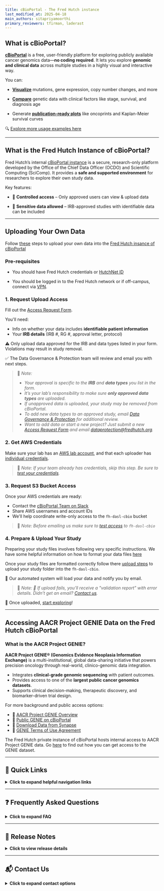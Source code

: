 ```yaml
---
title: cBioPortal - The Fred Hutch instance
last_modified_at: 2025-04-18
main_authors: sitapriyamoorthi
primary_reviewers: tfirman, laderast  
---
```


## What is cBioPortal?

[**cBioPortal**](https://www.cbioportal.org/) is a free, user-friendly platform for exploring publicly available cancer genomics data—**no coding required**. It lets you explore **genomic and clinical data** across multiple studies in a highly visual and interactive way.

You can:

- **[Visualize](/datademos/cbio_examples_of_using_cbio.md#q1-how-often-is-kras-mutated-in-cancer)**
 mutations, gene expression, copy number changes, and more
  
- **[Compare](/datademos/cbio_examples_of_using_cbio.md#q2-are-kras-mutations-associated-with-clinical-factors)** genetic data with clinical factors like stage, survival, and diagnosis age
  
- Generate **[publication-ready plots](/datademos/cbio_examples_of_using_cbio.md#q4-do-kras-mutations-affect-survival)** like oncoprints and Kaplan-Meier survival curves
  


🔍 [Explore more usage examples here](/datademos/cbio_examples_of_using_cbio.md)

---

## What is the Fred Hutch Instance of cBioPortal?

Fred Hutch’s internal [cBioPortal instance](https://cbioportal.fredhutch.org/) is a secure, research-only platform developed by the Office of the Chief Data Officer (OCDO) and Scientific Computing (SciComp). It provides a **safe and supported environment** for researchers to explore their own study data.

Key features:

- 🔐 **Controlled access** – Only approved users can view & upload  data
  
- 🧬 **Sensitive data allowed** – IRB-approved studies with identifiable data can be included

---

## Uploading Your Own Data

Follow [these](/pathways/path-cbio-fh-instance.md) steps to upload your own data into the [Fred Hutch insance of cBioPortal](https://cbioportal.fredhutch.org/) 

### Pre-requisites

-  You should have Fred Hutch credentials or [HutchNet ID](/scicomputing/access_credentials/#hutchnet-id)

-  You should be logged in to the Fred Hutch network or if off-campus, connect via [VPN](/scicomputing/access_methods/#vpn).

### 1. Request Upload Access

Fill out the [Access Request Form](https://redcap.fredhutch.org/surveys/?s=AWWH7TC88TEC9DKW).

You'll need:
- Info on whether your data includes **identifiable patient information**
- Your **IRB details** (IRB #, RG #, approval letter, protocol)

⚠️ Only upload data approved for the IRB and data types listed in your form. Violations may result in study removal.

✅ The Data Governance & Protection team will review and email you with next steps.

> 📝 *Note:*
> - *Your approval is specific to the **IRB** and **data types** you list in the form.*
> - *It’s your lab’s responsibility to make sure **only approved data types** are uploaded.*
> -  *If unapproved data is uploaded, your study may be removed from cBioPortal.*
> -  *To add new data types to an approved study, email [Data Governance & Protection](mailto:dataprotection@fredhutch.org) for additional review.*
> -  *Want to add data or start a new project? Just submit a new [Access Request Form](https://redcap.fredhutch.org/surveys/?s=AWWH7TC88TEC9DKW) and email [dataprotection@fredhutch.org](mailto:dataprotection@fredhutch.org).*


### 2. Get AWS Credentials

Make sure your lab has an [AWS lab account](https://sciwiki.fredhutch.org/scicomputing/access_aws/#lab-account), and that each uploader has [individual credentials](https://sciwiki.fredhutch.org/scicomputing/access_credentials/#amazon-web-services-aws).

> 📝 *Note:*
> *If your team already has credentials, skip this step.*
> *Be sure to [test your credentials](/scicomputing/access_credentials/#testing-your-credentials).*

### 3. Request S3 Bucket Access

Once your AWS credentials are ready:
- Contact the [cBioPortal Team on Slack](https://fhdata.slack.com/archives/C088E41ARV3)
- Share AWS usernames and account IDs
- We'll help coordinate write-only access to the `fh-dasl-cbio` bucket

> 📝 *Note:*
> *Before emailing us make sure to [test access](/datademos/cbio_test_access_to_cbio_s3_bucket.md) to `fh-dasl-cbio`*

### 4. Prepare & Upload Your Study

Preparing your study files involves following very specific instructions. We have some helpful information on how to format your data files [here]((/datademos/cbio_how_to_prepare_files.md))

Once your study files are formatted correctly follow there [upload steps](/datademos/cbio_how_to_upload_data_to_cbio_s3.md) to upload your study folder into the `fh-dasl-cbio`.

🚀 Our automated system will load your data and notify you by email.

> 📝 *Note:*
> *📩 If upload fails, you’ll receive a "validation report" with error details. Didn’t get an email? [Contact us](https://fhdata.slack.com/archives/C088E41ARV3).*

🎉 Once uploaded, [start exploring](https://cbioportal.fredhutch.org/)!

---

## Accessing AACR Project GENIE Data on the Fred Hutch cBioPortal

### What is the AACR Project GENIE?

**AACR Project GENIE® (Genomics Evidence Neoplasia Information Exchange)** is a multi-institutional, global data-sharing initiative that powers precision oncology through real-world, clinico-genomic data integration.

- Integrates **clinical-grade genomic sequencing** with patient outcomes.
- Provides access to one of the **largest public cancer genomics datasets**.
- Supports clinical decision-making, therapeutic discovery, and biomarker-driven trial design.

For more background and public access options:
- 🔗 [AACR Project GENIE Overview](https://www.aacr.org/professionals/research/aacr-project-genie/aacr-project-genie-data/)
- 🔗 [Public GENIE on cBioPortal](https://www.cbioportal.org/genie/)
- 🔗 [Download Data from Synapse](https://synapse.org/genie)
- 🔗 [GENIE Terms of Use Agreement](https://docs.google.com/forms/d/e/1FAIpQLSfzQBxAbXWTIKNwML1JcxXd6peiTHbGFZNnN9c2aHKEDmqC5A/viewform)


The Fred Hutch private instance of cBioPortal hosts internal access to AACR Project GENIE data. Go [here](/datademos/how_to_get_genie_on_fh_cbio.md) to find out how you can get access to the GENIE dataset.

---

## 📎 Quick Links
<details>
<summary><strong>Click to expand helpful navigation links</strong></summary>

Here are quicklinks to help you get started and navigate the Fred Hutch instance of cBioPortal efficiently:

---

### 🧭 Explore cBioPortal

- 🔍 [What is cBioPortal?](/datademos/fh-cbio-intro#what-is-cbioportal)
- 📊 [Visualize mutations, gene expression, and CNVs](/datademos/cbio_examples_of_using_cbio.md#q1-how-often-is-kras-mutated-in-cancer)
- 🧬 [Compare mutations to clinical factors](/datademos/cbio_examples_of_using_cbio.md#q2-are-kras-mutations-associated-with-clinical-factors)
- 📈 [Generate publication-ready plots](/datademos/cbio_examples_of_using_cbio.md#q4-do-kras-mutations-affect-survival)
- 📚 [Explore more usage examples](/datademos/cbio_examples_of_using_cbio.md)

---

### 🔐 Fred Hutch cBioPortal Instance

- 🏥 [What is the Fred Hutch Instance?](/datademos/fh-cbio-intro#what-is-the-fred-hutch-instance-of-cbioportal)
- 🔐 [Request Access to Upload Data](https://redcap.fredhutch.org/surveys/?s=AWWH7TC88TEC9DKW)
- 🧪 [Pathway for the whole process specific to Fred Hutch](/pathways/path-cbio-fh-instance.md)

---

### 📤 Upload Your Data

- 🧾 [Request Upload Access](/datademos/fh-cbio-intro#1-request-upload-access)
- 🔑 [Get AWS Credentials](/datademos/fh-cbio-intro#2-get-aws-credentials)
- 🪣 [Request S3 Bucket Access](/datademos/fh-cbio-intro#3-request-s3-bucket-access)
- 🗂️ [Prepare Your Files for Upload](/datademos/cbio_how_to_prepare_files.md)
- 🚀 [Upload Files to S3 Bucket](/datademos/cbio_how_to_upload_data_to_cbio_s3.md)
- 📩 [Test Access to S3 Bucket](/datademos/cbio_test_access_to_cbio_s3_bucket.md)

---

### 🎓 Learn by Example

- 📽️ **Fred Hutch cBioPortal Demo Day**  
Check out the recording to see how to use the portal, upload data, and more.

<iframe src="https://fredhutch.hosted.panopto.com/Panopto/Pages/Embed.aspx?id=1e1ae5d3-8b2f-4be7-acc6-b2290121babc&autoplay=false" height="405" width="720" allowfullscreen></iframe>

</details>

---

## ❓ Frequently Asked Questions


<details>
<summary><strong>Click to expand FAQ</strong></summary>


<details>
<summary><strong>Can I add more data to my study?</strong></summary>
Yes, if it’s covered under your approved IRB. Email [dataprotection@fredhutch.org](mailto:dataprotection@fredhutch.org) if unsure.
</details>


<details>
<summary><strong>How do I update a study?</strong></summary>
Just reupload a new version to the S3 bucket—this will replace the existing version.
</details>


<details>
<summary><strong>Can collaborators access my study?</strong></summary>
Maybe. If they’re covered under your IRB and have Hutch credentials, yes. If external, contact us—this needs review.
</details>


<details>
<summary><strong>Can the OCDO team help format our data?</strong></summary>
Not directly, but we offer [resources](/datademos/cbio_how_to_prepare_files.md) and [Data House Calls](https://calendly.com/data-house-calls/resources) to help troubleshoot.
</details>

</details>

---

## 📝 Release Notes
<details>
<summary><strong>Click to view release details</strong></summary>

### September 2024
- First release of Fred Hutch cBioPortal instance
- Deployed with user documentation
- Running version [v5.4.10](https://github.com/cBioPortal/cbioportal/releases/tag/v5.4.10)

#### Fixes

- No fixes yet.

</details>

---

## 📬 Contact Us
<details>
<summary><strong>Click to expand contact options</strong></summary>

- Slack: [#cbioportal-support](https://fhdata.slack.com/archives/C088E41ARV3)
- Email: [dataprotection@fredhutch.org](mailto:dataprotection@fredhutch.org)
- Book a [Data House Call](https://calendly.com/data-house-calls/resources) for personalized help

</details>






